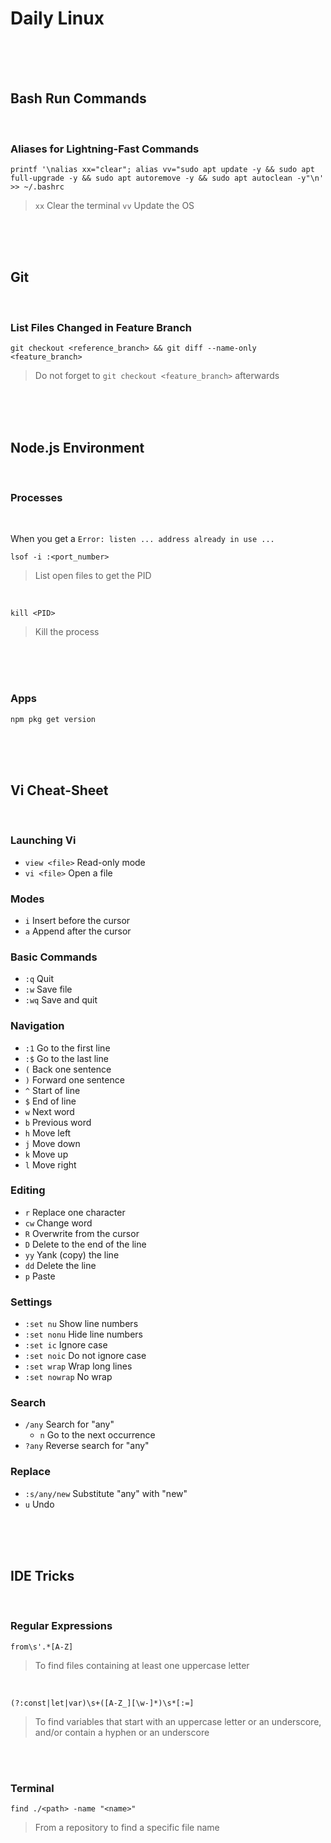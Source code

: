 



# Daily Linux

<br />
<br />
<br />




## Bash Run Commands

<br />




### Aliases for Lightning-Fast Commands


```Shell
printf '\nalias xx="clear"; alias vv="sudo apt update -y && sudo apt full-upgrade -y && sudo apt autoremove -y && sudo apt autoclean -y"\n' >> ~/.bashrc
```
> `xx` Clear the terminal `vv` Update the OS

<br />
<br />
<br />




## Git

<br />

### List Files Changed in Feature Branch

```Shell
git checkout <reference_branch> && git diff --name-only <feature_branch>
```
> Do not forget to `git checkout <feature_branch>` afterwards

<br />
<br />
<br />




## Node.js Environment

<br />




### Processes

<br />

When you get a `Error: listen ... address already in use ...`


```Shell
lsof -i :<port_number>
```
> List open files to get the PID

<br />

```Shell
kill <PID>
```
> Kill the process

<br />
<br />
<br />



### Apps

```Shell
npm pkg get version
```

<br />
<br />
<br />




## Vi Cheat-Sheet

<br />



### Launching Vi
- `view <file>` Read-only mode
- `vi <file>` Open a file

### Modes
- `i` Insert before the cursor
- `a` Append after the cursor

### Basic Commands
- `:q` Quit
- `:w` Save file
- `:wq` Save and quit

### Navigation
- `:1` Go to the first line
- `:$` Go to the last line
- `(` Back one sentence
- `)` Forward one sentence
- `^` Start of line
- `$` End of line
- `w` Next word
- `b` Previous word
- `h` Move left
- `j` Move down
- `k` Move up
- `l` Move right

### Editing
- `r` Replace one character
- `cw` Change word
- `R` Overwrite from the cursor
- `D` Delete to the end of the line
- `yy` Yank (copy) the line
- `dd` Delete the line
- `p` Paste

### Settings
- `:set nu` Show line numbers
- `:set nonu` Hide line numbers
- `:set ic` Ignore case
- `:set noic` Do not ignore case
- `:set wrap` Wrap long lines
- `:set nowrap` No wrap

### Search
- `/any` Search for "any"
  - `n` Go to the next occurrence
- `?any` Reverse search for "any"

### Replace
- `:s/any/new` Substitute "any" with "new"
- `u` Undo

<br />
<br />
<br />




## IDE Tricks

<br />




### Regular Expressions


```Shell
from\s'.*[A-Z]
```
> To find files containing at least one uppercase letter

<br />


```Shell
(?:const|let|var)\s+([A-Z_][\w-]*)\s*[:=]
```
> To find variables that start with an uppercase letter or an underscore, and/or contain a hyphen or an underscore

<br />
<br />



### Terminal

```Shell
find ./<path> -name "<name>"
```
> From a repository to find a specific file name



